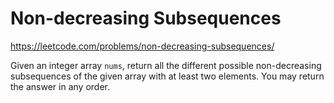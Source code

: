 # Non-decreasing Subsequences

https://leetcode.com/problems/non-decreasing-subsequences/

Given an integer array `nums`, return all the different possible non-decreasing subsequences of the given array with at least two elements. You may return the answer in any order.
